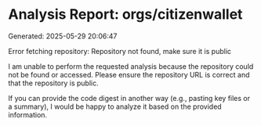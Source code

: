 # Analysis Report: orgs/citizenwallet

Generated: 2025-05-29 20:06:47

Error fetching repository: Repository not found, make sure it is public

I am unable to perform the requested analysis because the repository could not be found or accessed. Please ensure the repository URL is correct and that the repository is public.

If you can provide the code digest in another way (e.g., pasting key files or a summary), I would be happy to analyze it based on the provided information.